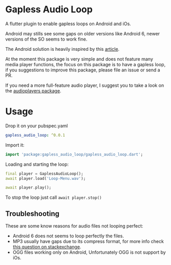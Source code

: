 # Gapless Audio Loop

A flutter plugin to enable gapless loops on Android and iOs.

Android may stills see some gaps on older versions like Android 6, newer versions of the SO seems to work fine.

The Android solution is heavily inspired by this [article](https://medium.com/@viksaaskool/gappless-sound-loop-on-android-1ddeccc563de).

At the moment this package is very simple and does not feature many media player functions, the focus on this package is to have a gapless loop, if you suggestions to improve this package, please file an issue or send a PR.

If you need a more full-feature audio player, I suggest you to take a look on the [audioplayers package](https://github.com/luanpotter/audioplayers).

# Usage

Drop it on your pubspec.yaml
```yaml
gapless_audio_loop: ^0.0.1
```

Import it:
```dart
import 'package:gapless_audio_loop/gapless_audio_loop.dart';
```

Loading and starting the loop:
```dart
final player = GaplessAudioLoop();
await player.load('Loop-Menu.wav');

await player.play();
```

To stop the loop just call `await player.stop()`


## Troubleshooting

These are some know reasons for audio files not looping perfect:

- Android 6 does not seems to loop perfectly the files.
- MP3 usually have gaps due to its compress format, for more info check [this question on stackexchange](https://sound.stackexchange.com/questions/8916/mp3-gapless-looping-help).
- OGG files working only on Android, Unfortunately OGG is not support by iOs.
